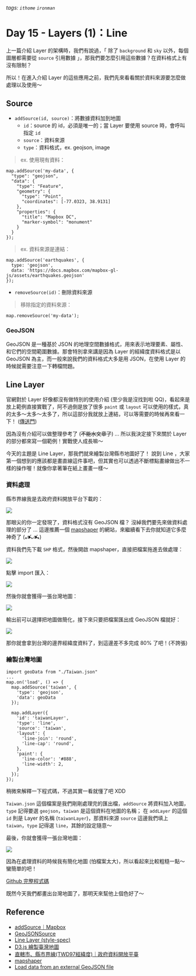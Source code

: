 ###### tags: `ithome` `ironman`
# Day 15 - Layers (1)：Line

上一篇介紹 Layer 的架構時，我們有說過，「 除了 `background` 和 `sky` 以外，每個圖層都需要從 `source` 引用數據 」，那我們要怎麼引用這些數據？在資料格式上有沒有限制？

所以！在進入介紹 Layer 的這些應用之前，我們先來看看關於資料來源要怎麼做處理以及使用～

## Source
- `addSource(id, source)`：將數據資料加到地圖
    - `id`：source 的 id，必須是唯一的；當 Layer 要使用 source 時，會呼叫指定 `id`
    - `source`：資料來源
    - `type`：資料格式，ex. geojson, image

> ex. 使用現有資料：
```jsx=
map.addSource('my-data', {
  "type": "geojson",
  "data": {
    "type": "Feature",
    "geometry": {
      "type": "Point",
      "coordinates": [-77.0323, 38.9131]
    },
    "properties": {
      "title": "Mapbox DC",
      "marker-symbol": "monument"
    }
  }
});
```

> ex. 資料來源是連結：

```jsx=
map.addSource('earthquakes', {
  type: 'geojson',
  data: 'https://docs.mapbox.com/mapbox-gl-js/assets/earthquakes.geojson'
});
```

- `removeSource(id)`：刪除資料來源

> 移除指定的資料來源：

```jsx=
map.removeSource('my-data');
```

### GeoJSON
GeoJSON 是一種基於 JSON 的地理空間數據格式，用來表示地理要素、屬性、和它們的空間範圍數據。那會特別拿來講是因為 Layer 的經緯度資料格式是以 GeoJSON 為主，而一般來說我們的資料格式大多是用 JSON，在使用 Layer 的時候就需要注意一下轉檔問題。


## Line Layer
官網對於 Layer 好像都沒有做特別的使用介紹 (至少我是沒找到啦 QQ)，看起來是放上範例直接實戰了，阿不過倒是放了很多 `paint` 或 `layout` 可以使用的樣式，真的太多～太多～太多了，所以這部分我就放上連結，可以等需要的時候再來看一下！ ([傳送門](https://docs.mapbox.com/mapbox-gl-js/style-spec/layers/#line))

因為沒有介紹可以做整理參考了 (~~不能水文章了~~) ...
所以我決定接下來關於 Layer 的部分都來寫一個範例！實戰使人成長嘛～

今天的主題是 Line Layer，那我們就來繪製台灣縣市地圖好了！
說到 Line ，大家第一個想到的應該都是畫直線這件事吧，但其實也可以透過不斷標點畫線做出不一樣的操作喔！就像你拿著筆在紙上畫畫一樣～

### 資料處理
縣市界線我是去政府資料開放平台下載的：

![](https://i.imgur.com/YnaNcYe.png)

那眼尖的你一定發現了，資料格式沒有 GeoJSON 檔？
沒綽我們要先來做資料處理的部分了 ...
這邊推薦一個 [mapshaper](https://mapshaper.org/) 的網站，來繼續看下去你就知道它多麼神奇了 (⁎⁍̴̛ᴗ⁍̴̛⁎)

資料我們先下載 `SHP` 格式，然後開啟 mapshaper，直接把檔案拖進去做處理：

![](https://i.imgur.com/yWnJCHt.png)

點擊 import 匯入：

![](https://i.imgur.com/xGNdCSn.png)

然後你就會獲得一張台灣地圖：

![](https://i.imgur.com/6G25M2k.png)

輸出前可以選擇把地圖做簡化，接下來只要把檔案匯出成 GeoJSON 檔就好：

![](https://i.imgur.com/YaRtcNj.png)

那你就會拿到台灣的邊界經緯度資料了，到這邊差不多完成 80% 了吧！(不誇張)

### 繪製台灣地圖
```jsx=
import geoData from "./Taiwan.json"
...
map.on('load', () => {
  map.addSource('taiwan', {
    'type': 'geojson',
    'data': geoData
  });
    
  map.addLayer({
    'id': 'taiwanLayer',
    'type': 'line',
    'source': 'taiwan',
    'layout': {
      'line-join': 'round',
      'line-cap': 'round',
    },
    'paint': {
      'line-color': '#888',
      'line-width': 2,
    }
  });
});
```
稍微來解釋一下程式碼，不過其實一看就懂了吧 XDD

`Taiwan.json` 這個檔案是我們剛剛處理完的匯出檔，`addSource` 將資料加入地圖，`type` 記得要選 `geojson`，`taiwan` 是這個資料在地圖的名稱；
在 `addLayer` 的這個 `id` 則是 Layer 的名稱 (`taiwanLayer`)，那資料來源 `source` 這邊我們填上 `taiwan`，`type` 記得選 `line`，其餘的設定隨意～

最後，你就會獲得一張台灣地圖：

![](https://i.imgur.com/roVQWhn.png)

因為在處理資料的時候我有簡化地圖 (怕檔案太大)，所以看起來比較粗糙一點～
蠻簡單的吧！

[Github 完整程式碼](https://github.com/no-ttt/ithome/tree/Line_layer)

既然今天我們都畫出台灣地圖了，那明天來幫他上個色好了～


## Reference
- [addSource｜Mapbox](https://docs.mapbox.com/mapbox-gl-js/api/map/#map#addsource)
- [GeoJSONSource](https://docs.mapbox.com/mapbox-gl-js/api/sources/#geojsonsource)
- [Line Layer (style-spec)](https://docs.mapbox.com/mapbox-gl-js/style-spec/layers/#line)
- [D3.js 繪製臺灣地圖](https://ithelp.ithome.com.tw/articles/10223786)
- [直轄市、縣市界線(TWD97經緯度)｜政府資料開放平臺](https://data.gov.tw/dataset/7442)
- [mapshaper](https://mapshaper.org/)
- [Load data from an external GeoJSON file](https://docs.mapbox.com/mapbox-gl-js/example/external-geojson/)
